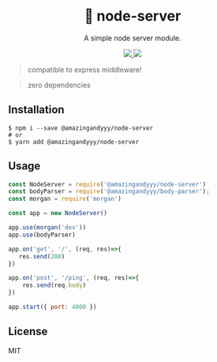 <h1 align="center">
📡 node-server
</h1>
<p align="center">
A simple node server module.
</p>

<p align="center">
   <a href="https://github.com/amazingandyyy/node-server/blob/master/LICENSE">
      <img src="https://img.shields.io/badge/License-MIT-green.svg" />
   </a>
   <a href="https://circleci.com/gh/amazingandyyy/node-server">
      <img src="https://circleci.com/gh/amazingandyyy/node-server.svg?style=svg" />
   </a>
</p>

> compatible to express middleware!

> zero dependencies

## Installation
```shell
$ npm i --save @amazingandyyy/node-server
# or
$ yarn add @amazingandyyy/node-server
```

## Usage

```javascript
const NodeServer = require('@amazingandyyy/node-server')
const bodyParser = require('@amazingandyyy/body-parser');
const morgan = require('morgan')

const app = new NodeServer()

app.use(morgan('dev'))
app.use(bodyParser)

app.on('get', '/', (req, res)=>{
   res.send(200)
})

app.on('post', '/ping', (req, res)=>{
    res.send(req.body)
})

app.start({ port: 4000 })

```

## License

MIT
